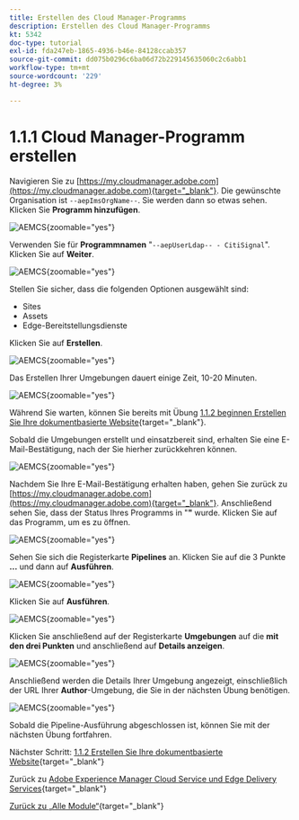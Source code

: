```yaml
---
title: Erstellen des Cloud Manager-Programms
description: Erstellen des Cloud Manager-Programms
kt: 5342
doc-type: tutorial
exl-id: fda247eb-1865-4936-b46e-84128ccab357
source-git-commit: dd075b0296c6ba06d72b229145635060c2c6abb1
workflow-type: tm+mt
source-wordcount: '229'
ht-degree: 3%

---
```


# 1.1.1 Cloud Manager-Programm erstellen

Navigieren Sie zu [https://my.cloudmanager.adobe.com](https://my.cloudmanager.adobe.com){target="_blank"}. Die gewünschte Organisation ist `--aepImsOrgName--`. Sie werden dann so etwas sehen. Klicken Sie **Programm hinzufügen**.

![AEMCS](./images/aemcs1.png){zoomable="yes"}

Verwenden Sie für **Programmnamen** &quot;`--aepUserLdap-- - CitiSignal`&quot;. Klicken Sie auf **Weiter**.

![AEMCS](./images/aemcs2.png){zoomable="yes"}

Stellen Sie sicher, dass die folgenden Optionen ausgewählt sind:

- Sites
- Assets
- Edge-Bereitstellungsdienste

Klicken Sie auf **Erstellen**.

![AEMCS](./images/aemcs3.png){zoomable="yes"}

Das Erstellen Ihrer Umgebungen dauert einige Zeit, 10-20 Minuten.

![AEMCS](./images/aemcs4.png){zoomable="yes"}

Während Sie warten, können Sie bereits mit Übung [1.1.2 beginnen Erstellen Sie Ihre dokumentbasierte Website](./ex2.md){target="_blank"}.

Sobald die Umgebungen erstellt und einsatzbereit sind, erhalten Sie eine E-Mail-Bestätigung, nach der Sie hierher zurückkehren können.

![AEMCS](./images/aemcs5.png){zoomable="yes"}

Nachdem Sie Ihre E-Mail-Bestätigung erhalten haben, gehen Sie zurück zu [https://my.cloudmanager.adobe.com](https://my.cloudmanager.adobe.com){target="_blank"}. Anschließend sehen Sie, dass der Status Ihres Programms in &quot;**&quot;** wurde. Klicken Sie auf das Programm, um es zu öffnen.

![AEMCS](./images/aemcs6.png){zoomable="yes"}

Sehen Sie sich die Registerkarte **Pipelines** an. Klicken Sie auf die 3 Punkte **…** und dann auf **Ausführen**.

![AEMCS](./images/aemcs7.png){zoomable="yes"}

Klicken Sie auf **Ausführen**.

![AEMCS](./images/aemcs8.png){zoomable="yes"}

Klicken Sie anschließend auf der Registerkarte **Umgebungen** auf die **mit den drei Punkten** und anschließend auf **Details anzeigen**.

![AEMCS](./images/aemcs9.png){zoomable="yes"}

Anschließend werden die Details Ihrer Umgebung angezeigt, einschließlich der URL Ihrer **Author**-Umgebung, die Sie in der nächsten Übung benötigen.

![AEMCS](./images/aemcs10.png){zoomable="yes"}

Sobald die Pipeline-Ausführung abgeschlossen ist, können Sie mit der nächsten Übung fortfahren.

Nächster Schritt: [1.1.2 Erstellen Sie Ihre dokumentbasierte Website](./ex2.md){target="_blank"}

Zurück zu [Adobe Experience Manager Cloud Service und Edge Delivery Services](./aemcs.md){target="_blank"}

[Zurück zu „Alle Module“](./../../../overview.md){target="_blank"}
